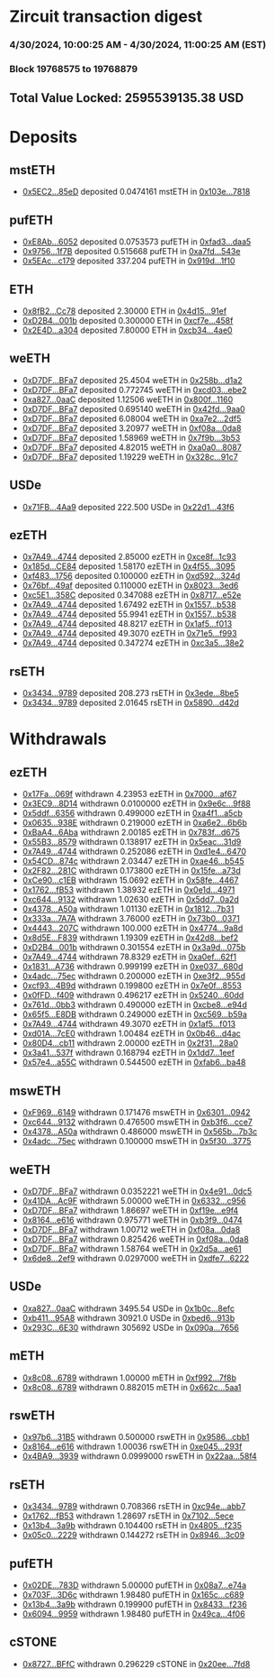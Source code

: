 # Zircuit transaction digest
### 4/30/2024, 10:00:25 AM - 4/30/2024, 11:00:25 AM (EST)
### Block 19768575 to 19768879

## Total Value Locked: 2595539135.38 USD

# Deposits
## mstETH
- [0x5EC2...85eD](https://etherscan.io/address/0x5EC2829ed670Ba8183E957f43EC5c7D9AD3b85eD) deposited 0.0474161 mstETH in [0x103e...7818](https://etherscan.io/tx/0x5EC2829ed670Ba8183E957f43EC5c7D9AD3b85eD)
## pufETH
- [0xE8Ab...6052](https://etherscan.io/address/0xE8AbFe0685d7596c78438eD0B68c709b83486052) deposited 0.0753573 pufETH in [0xfad3...daa5](https://etherscan.io/tx/0xE8AbFe0685d7596c78438eD0B68c709b83486052)
- [0x9756...1f7B](https://etherscan.io/address/0x9756fb60f5CfAc66cb03F4E7881468567dA91f7B) deposited 0.515668 pufETH in [0xa7fd...543e](https://etherscan.io/tx/0x9756fb60f5CfAc66cb03F4E7881468567dA91f7B)
- [0x5EAc...c179](https://etherscan.io/address/0x5EAc117187caC1E5654080835B086776Fe2ec179) deposited 337.204 pufETH in [0x919d...1f10](https://etherscan.io/tx/0x5EAc117187caC1E5654080835B086776Fe2ec179)
## ETH
- [0x8fB2...Cc78](https://etherscan.io/address/0x8fB20c72139B2A971Ab814503D61111349f8Cc78) deposited 2.30000 ETH in [0x4d15...91ef](https://etherscan.io/tx/0x8fB20c72139B2A971Ab814503D61111349f8Cc78)
- [0xD2B4...001b](https://etherscan.io/address/0xD2B4A6C0aDCa48f7e8494ECF10c00cdB06D3001b) deposited 0.300000 ETH in [0xcf7e...458f](https://etherscan.io/tx/0xD2B4A6C0aDCa48f7e8494ECF10c00cdB06D3001b)
- [0x2E4D...a304](https://etherscan.io/address/0x2E4DE8ec0395038065BFCeB2DF6794b0eF26a304) deposited 7.80000 ETH in [0xcb34...4ae0](https://etherscan.io/tx/0x2E4DE8ec0395038065BFCeB2DF6794b0eF26a304)
## weETH
- [0xD7DF...BFa7](https://etherscan.io/address/0xD7DF7E085214743530afF339aFC420c7c720BFa7) deposited 25.4504 weETH in [0x258b...d1a2](https://etherscan.io/tx/0xD7DF7E085214743530afF339aFC420c7c720BFa7)
- [0xD7DF...BFa7](https://etherscan.io/address/0xD7DF7E085214743530afF339aFC420c7c720BFa7) deposited 0.772745 weETH in [0xcd03...ebe2](https://etherscan.io/tx/0xD7DF7E085214743530afF339aFC420c7c720BFa7)
- [0xa827...0aaC](https://etherscan.io/address/0xa827800782036A464c4E20DD2B9ed14279c30aaC) deposited 1.12506 weETH in [0x800f...1160](https://etherscan.io/tx/0xa827800782036A464c4E20DD2B9ed14279c30aaC)
- [0xD7DF...BFa7](https://etherscan.io/address/0xD7DF7E085214743530afF339aFC420c7c720BFa7) deposited 0.695140 weETH in [0x42fd...9aa0](https://etherscan.io/tx/0xD7DF7E085214743530afF339aFC420c7c720BFa7)
- [0xD7DF...BFa7](https://etherscan.io/address/0xD7DF7E085214743530afF339aFC420c7c720BFa7) deposited 6.08004 weETH in [0xa7e2...2df5](https://etherscan.io/tx/0xD7DF7E085214743530afF339aFC420c7c720BFa7)
- [0xD7DF...BFa7](https://etherscan.io/address/0xD7DF7E085214743530afF339aFC420c7c720BFa7) deposited 3.20977 weETH in [0xf08a...0da8](https://etherscan.io/tx/0xD7DF7E085214743530afF339aFC420c7c720BFa7)
- [0xD7DF...BFa7](https://etherscan.io/address/0xD7DF7E085214743530afF339aFC420c7c720BFa7) deposited 1.58969 weETH in [0x7f9b...3b53](https://etherscan.io/tx/0xD7DF7E085214743530afF339aFC420c7c720BFa7)
- [0xD7DF...BFa7](https://etherscan.io/address/0xD7DF7E085214743530afF339aFC420c7c720BFa7) deposited 4.82015 weETH in [0xa0a0...8087](https://etherscan.io/tx/0xD7DF7E085214743530afF339aFC420c7c720BFa7)
- [0xD7DF...BFa7](https://etherscan.io/address/0xD7DF7E085214743530afF339aFC420c7c720BFa7) deposited 1.19229 weETH in [0x328c...91c7](https://etherscan.io/tx/0xD7DF7E085214743530afF339aFC420c7c720BFa7)
## USDe
- [0x71FB...4Aa9](https://etherscan.io/address/0x71FB5C6bd1766998FA304dc11876e19dc6A54Aa9) deposited 222.500 USDe in [0x22d1...43f6](https://etherscan.io/tx/0x71FB5C6bd1766998FA304dc11876e19dc6A54Aa9)
## ezETH
- [0x7A49...4744](https://etherscan.io/address/0x7A493Be5c2ce014cD049Bf178a1ac0Db1B434744) deposited 2.85000 ezETH in [0xce8f...1c93](https://etherscan.io/tx/0x7A493Be5c2ce014cD049Bf178a1ac0Db1B434744)
- [0x185d...CE84](https://etherscan.io/address/0x185df3839a57Dbdd02F66Dd10B54DBdD66c4CE84) deposited 1.58170 ezETH in [0x4f55...3095](https://etherscan.io/tx/0x185df3839a57Dbdd02F66Dd10B54DBdD66c4CE84)
- [0xf483...1756](https://etherscan.io/address/0xf48371A45ec8bCc4AF916DE23F5E9B4BDa5b1756) deposited 0.100000 ezETH in [0xd592...324d](https://etherscan.io/tx/0xf48371A45ec8bCc4AF916DE23F5E9B4BDa5b1756)
- [0x76bf...49af](https://etherscan.io/address/0x76bfd19e22726ee8cF59e380CbcAA3f05a6349af) deposited 0.110000 ezETH in [0x8023...3ed6](https://etherscan.io/tx/0x76bfd19e22726ee8cF59e380CbcAA3f05a6349af)
- [0xc5E1...358C](https://etherscan.io/address/0xc5E15136A0889bf543D42F5203fb38c95D86358C) deposited 0.347088 ezETH in [0x8717...e52e](https://etherscan.io/tx/0xc5E15136A0889bf543D42F5203fb38c95D86358C)
- [0x7A49...4744](https://etherscan.io/address/0x7A493Be5c2ce014cD049Bf178a1ac0Db1B434744) deposited 1.67492 ezETH in [0x1557...b538](https://etherscan.io/tx/0x7A493Be5c2ce014cD049Bf178a1ac0Db1B434744)
- [0x7A49...4744](https://etherscan.io/address/0x7A493Be5c2ce014cD049Bf178a1ac0Db1B434744) deposited 55.9941 ezETH in [0x1557...b538](https://etherscan.io/tx/0x7A493Be5c2ce014cD049Bf178a1ac0Db1B434744)
- [0x7A49...4744](https://etherscan.io/address/0x7A493Be5c2ce014cD049Bf178a1ac0Db1B434744) deposited 48.8217 ezETH in [0x1af5...f013](https://etherscan.io/tx/0x7A493Be5c2ce014cD049Bf178a1ac0Db1B434744)
- [0x7A49...4744](https://etherscan.io/address/0x7A493Be5c2ce014cD049Bf178a1ac0Db1B434744) deposited 49.3070 ezETH in [0x71e5...f993](https://etherscan.io/tx/0x7A493Be5c2ce014cD049Bf178a1ac0Db1B434744)
- [0x7A49...4744](https://etherscan.io/address/0x7A493Be5c2ce014cD049Bf178a1ac0Db1B434744) deposited 0.347274 ezETH in [0xc3a5...38e2](https://etherscan.io/tx/0x7A493Be5c2ce014cD049Bf178a1ac0Db1B434744)
## rsETH
- [0x3434...9789](https://etherscan.io/address/0x34349c5569e7B846c3558961552D2202760A9789) deposited 208.273 rsETH in [0x3ede...8be5](https://etherscan.io/tx/0x34349c5569e7B846c3558961552D2202760A9789)
- [0x3434...9789](https://etherscan.io/address/0x34349c5569e7B846c3558961552D2202760A9789) deposited 2.01645 rsETH in [0x5890...d42d](https://etherscan.io/tx/0x34349c5569e7B846c3558961552D2202760A9789)
# Withdrawals
## ezETH
- [0x17Fa...069f](https://etherscan.io/address/0x17Fa0526477f842c4F74Ac46eaf3Abe08ecA069f) withdrawn 4.23953 ezETH in [0x7000...af67](https://etherscan.io/tx/0x17Fa0526477f842c4F74Ac46eaf3Abe08ecA069f)
- [0x3EC9...8D14](https://etherscan.io/address/0x3EC98ae563A137ec44d3bbd4278CC260A74A8D14) withdrawn 0.0100000 ezETH in [0x9e6c...9f88](https://etherscan.io/tx/0x3EC98ae563A137ec44d3bbd4278CC260A74A8D14)
- [0x5ddf...6356](https://etherscan.io/address/0x5ddfeDde66467C5807e62c67525dD29D247c6356) withdrawn 0.499000 ezETH in [0xa4f1...a5cb](https://etherscan.io/tx/0x5ddfeDde66467C5807e62c67525dD29D247c6356)
- [0x0635...938E](https://etherscan.io/address/0x06356161D71822760e17d2E7F43faC93c617938E) withdrawn 0.219000 ezETH in [0xa6e2...6b6b](https://etherscan.io/tx/0x06356161D71822760e17d2E7F43faC93c617938E)
- [0xBaA4...6Aba](https://etherscan.io/address/0xBaA484C3Bef1c0E6E9505318e3119725e08b6Aba) withdrawn 2.00185 ezETH in [0x783f...d675](https://etherscan.io/tx/0xBaA484C3Bef1c0E6E9505318e3119725e08b6Aba)
- [0x55B3...8579](https://etherscan.io/address/0x55B3658ffdD2797692E2d7bc8bF5252a07868579) withdrawn 0.138917 ezETH in [0x5eac...31d9](https://etherscan.io/tx/0x55B3658ffdD2797692E2d7bc8bF5252a07868579)
- [0x7A49...4744](https://etherscan.io/address/0x7A493Be5c2ce014cD049Bf178a1ac0Db1B434744) withdrawn 0.252086 ezETH in [0xd1e4...6470](https://etherscan.io/tx/0x7A493Be5c2ce014cD049Bf178a1ac0Db1B434744)
- [0x54CD...874c](https://etherscan.io/address/0x54CDa96E02f6c79Ab8FAf9dED06891fcE4a8874c) withdrawn 2.03447 ezETH in [0xae46...b545](https://etherscan.io/tx/0x54CDa96E02f6c79Ab8FAf9dED06891fcE4a8874c)
- [0x2F82...281C](https://etherscan.io/address/0x2F827cbf21bDcC9eB352A1E03Db6854f9289281C) withdrawn 0.173800 ezETH in [0x15fe...a73d](https://etherscan.io/tx/0x2F827cbf21bDcC9eB352A1E03Db6854f9289281C)
- [0xCe90...c1EB](https://etherscan.io/address/0xCe90705720bF7efC955B5093c779059eA33Bc1EB) withdrawn 15.0692 ezETH in [0x58fe...4467](https://etherscan.io/tx/0xCe90705720bF7efC955B5093c779059eA33Bc1EB)
- [0x1762...fB53](https://etherscan.io/address/0x176205A706A38eEd0daBe5e2AbF562813F12fB53) withdrawn 1.38932 ezETH in [0x0e1d...4971](https://etherscan.io/tx/0x176205A706A38eEd0daBe5e2AbF562813F12fB53)
- [0xc644...9132](https://etherscan.io/address/0xc6445bc0D5F178D8a08664b6b813792E92629132) withdrawn 1.02630 ezETH in [0x5dd7...0a2d](https://etherscan.io/tx/0xc6445bc0D5F178D8a08664b6b813792E92629132)
- [0x4378...A50a](https://etherscan.io/address/0x4378EA8Ab36a309Ee2FbbA9de6f5Ff5E27c6A50a) withdrawn 1.01130 ezETH in [0x1812...7b31](https://etherscan.io/tx/0x4378EA8Ab36a309Ee2FbbA9de6f5Ff5E27c6A50a)
- [0x333a...7A7A](https://etherscan.io/address/0x333a3CaBD01b819d7651A162E9D65983F8377A7A) withdrawn 3.76000 ezETH in [0x73b0...0371](https://etherscan.io/tx/0x333a3CaBD01b819d7651A162E9D65983F8377A7A)
- [0x4443...207C](https://etherscan.io/address/0x4443f4BAd92Fa04Ec3FA4A1934A9BED5B18B207C) withdrawn 100.000 ezETH in [0x4774...9a8d](https://etherscan.io/tx/0x4443f4BAd92Fa04Ec3FA4A1934A9BED5B18B207C)
- [0x8d5E...F839](https://etherscan.io/address/0x8d5EDCAAA10C9f8bafD8a109b170D1732A5DF839) withdrawn 1.19309 ezETH in [0x42d8...bef2](https://etherscan.io/tx/0x8d5EDCAAA10C9f8bafD8a109b170D1732A5DF839)
- [0xD2B4...001b](https://etherscan.io/address/0xD2B4A6C0aDCa48f7e8494ECF10c00cdB06D3001b) withdrawn 0.301554 ezETH in [0x3a9d...075b](https://etherscan.io/tx/0xD2B4A6C0aDCa48f7e8494ECF10c00cdB06D3001b)
- [0x7A49...4744](https://etherscan.io/address/0x7A493Be5c2ce014cD049Bf178a1ac0Db1B434744) withdrawn 78.8329 ezETH in [0xa0ef...62f1](https://etherscan.io/tx/0x7A493Be5c2ce014cD049Bf178a1ac0Db1B434744)
- [0x1831...A736](https://etherscan.io/address/0x1831570E2145CE1048EB566EDb9612eC867AA736) withdrawn 0.999199 ezETH in [0xe037...680d](https://etherscan.io/tx/0x1831570E2145CE1048EB566EDb9612eC867AA736)
- [0x4adc...75ec](https://etherscan.io/address/0x4adc2c01991F4E69b5b2aB67330933A51CE475ec) withdrawn 0.200000 ezETH in [0xe3f2...955d](https://etherscan.io/tx/0x4adc2c01991F4E69b5b2aB67330933A51CE475ec)
- [0xcf93...4B9d](https://etherscan.io/address/0xcf93dCAA463E4B19d05bBbD699496B5feF6D4B9d) withdrawn 0.199800 ezETH in [0x7e0f...8553](https://etherscan.io/tx/0xcf93dCAA463E4B19d05bBbD699496B5feF6D4B9d)
- [0x0fFD...f409](https://etherscan.io/address/0x0fFD11E894157E8a1AFe1b28186eC1F22702f409) withdrawn 0.496217 ezETH in [0x5240...60dd](https://etherscan.io/tx/0x0fFD11E894157E8a1AFe1b28186eC1F22702f409)
- [0x761d...0bb3](https://etherscan.io/address/0x761d056e5170Cb4187B1a70ac10Bb2Ed7Edf0bb3) withdrawn 0.490000 ezETH in [0xcbe8...e94d](https://etherscan.io/tx/0x761d056e5170Cb4187B1a70ac10Bb2Ed7Edf0bb3)
- [0x65f5...E8DB](https://etherscan.io/address/0x65f5BbdA59FE7567FBCdC79256b91d322C75E8DB) withdrawn 0.249000 ezETH in [0xc569...b59a](https://etherscan.io/tx/0x65f5BbdA59FE7567FBCdC79256b91d322C75E8DB)
- [0x7A49...4744](https://etherscan.io/address/0x7A493Be5c2ce014cD049Bf178a1ac0Db1B434744) withdrawn 49.3070 ezETH in [0x1af5...f013](https://etherscan.io/tx/0x7A493Be5c2ce014cD049Bf178a1ac0Db1B434744)
- [0xd01A...7cE0](https://etherscan.io/address/0xd01AFF101D3EdDD0528B0a11B245C442EB257cE0) withdrawn 1.00484 ezETH in [0x0b46...d4ac](https://etherscan.io/tx/0xd01AFF101D3EdDD0528B0a11B245C442EB257cE0)
- [0x80D4...cb11](https://etherscan.io/address/0x80D45Be2Da6ba6e176c34DfA41c94C3dE339cb11) withdrawn 2.00000 ezETH in [0x2f31...28a0](https://etherscan.io/tx/0x80D45Be2Da6ba6e176c34DfA41c94C3dE339cb11)
- [0x3a41...537f](https://etherscan.io/address/0x3a41491b6045a3889e2232c38051b490211f537f) withdrawn 0.168794 ezETH in [0x1dd7...1eef](https://etherscan.io/tx/0x3a41491b6045a3889e2232c38051b490211f537f)
- [0x57e4...a55C](https://etherscan.io/address/0x57e48340322c651Cfb7A5e4879Fdf824af71a55C) withdrawn 0.544500 ezETH in [0xfab6...ba48](https://etherscan.io/tx/0x57e48340322c651Cfb7A5e4879Fdf824af71a55C)
## mswETH
- [0xF969...6149](https://etherscan.io/address/0xF9699c81e1F99f736E6874Ed79e9813Cc5056149) withdrawn 0.171476 mswETH in [0x6301...0942](https://etherscan.io/tx/0xF9699c81e1F99f736E6874Ed79e9813Cc5056149)
- [0xc644...9132](https://etherscan.io/address/0xc6445bc0D5F178D8a08664b6b813792E92629132) withdrawn 0.476500 mswETH in [0xb3f6...cce7](https://etherscan.io/tx/0xc6445bc0D5F178D8a08664b6b813792E92629132)
- [0x4378...A50a](https://etherscan.io/address/0x4378EA8Ab36a309Ee2FbbA9de6f5Ff5E27c6A50a) withdrawn 0.486000 mswETH in [0x565b...7b3c](https://etherscan.io/tx/0x4378EA8Ab36a309Ee2FbbA9de6f5Ff5E27c6A50a)
- [0x4adc...75ec](https://etherscan.io/address/0x4adc2c01991F4E69b5b2aB67330933A51CE475ec) withdrawn 0.100000 mswETH in [0x5f30...3775](https://etherscan.io/tx/0x4adc2c01991F4E69b5b2aB67330933A51CE475ec)
## weETH
- [0xD7DF...BFa7](https://etherscan.io/address/0xD7DF7E085214743530afF339aFC420c7c720BFa7) withdrawn 0.0352221 weETH in [0x4e91...0dc5](https://etherscan.io/tx/0xD7DF7E085214743530afF339aFC420c7c720BFa7)
- [0x41DA...Ac9F](https://etherscan.io/address/0x41DAEbF2B43817895429244024CaEb7Fa0bcAc9F) withdrawn 5.00000 weETH in [0x6332...c956](https://etherscan.io/tx/0x41DAEbF2B43817895429244024CaEb7Fa0bcAc9F)
- [0xD7DF...BFa7](https://etherscan.io/address/0xD7DF7E085214743530afF339aFC420c7c720BFa7) withdrawn 1.86697 weETH in [0xf19e...e9f4](https://etherscan.io/tx/0xD7DF7E085214743530afF339aFC420c7c720BFa7)
- [0x8164...e616](https://etherscan.io/address/0x816407Af2c27bd228a58E8c97f29d79cEc47e616) withdrawn 0.975771 weETH in [0xb3f9...0474](https://etherscan.io/tx/0x816407Af2c27bd228a58E8c97f29d79cEc47e616)
- [0xD7DF...BFa7](https://etherscan.io/address/0xD7DF7E085214743530afF339aFC420c7c720BFa7) withdrawn 1.00712 weETH in [0xf08a...0da8](https://etherscan.io/tx/0xD7DF7E085214743530afF339aFC420c7c720BFa7)
- [0xD7DF...BFa7](https://etherscan.io/address/0xD7DF7E085214743530afF339aFC420c7c720BFa7) withdrawn 0.825426 weETH in [0xf08a...0da8](https://etherscan.io/tx/0xD7DF7E085214743530afF339aFC420c7c720BFa7)
- [0xD7DF...BFa7](https://etherscan.io/address/0xD7DF7E085214743530afF339aFC420c7c720BFa7) withdrawn 1.58764 weETH in [0x2d5a...ae61](https://etherscan.io/tx/0xD7DF7E085214743530afF339aFC420c7c720BFa7)
- [0x6de8...2ef9](https://etherscan.io/address/0x6de8bdD19Cd76b89Ea2EB1ab6d9b245433652ef9) withdrawn 0.0297000 weETH in [0xdfe7...6222](https://etherscan.io/tx/0x6de8bdD19Cd76b89Ea2EB1ab6d9b245433652ef9)
## USDe
- [0xa827...0aaC](https://etherscan.io/address/0xa827800782036A464c4E20DD2B9ed14279c30aaC) withdrawn 3495.54 USDe in [0x1b0c...8efc](https://etherscan.io/tx/0xa827800782036A464c4E20DD2B9ed14279c30aaC)
- [0xb411...95A8](https://etherscan.io/address/0xb411e60e10d597d52Df85c752F05e077675795A8) withdrawn 30921.0 USDe in [0xbed6...913b](https://etherscan.io/tx/0xb411e60e10d597d52Df85c752F05e077675795A8)
- [0x293C...6E30](https://etherscan.io/address/0x293C6937D8D82e05B01335F7B33FBA0c8e256E30) withdrawn 305692 USDe in [0x090a...7656](https://etherscan.io/tx/0x293C6937D8D82e05B01335F7B33FBA0c8e256E30)
## mETH
- [0x8c08...6789](https://etherscan.io/address/0x8c08BA3c775C125Bb2afa46e0e43698F216B6789) withdrawn 1.00000 mETH in [0xf992...7f8b](https://etherscan.io/tx/0x8c08BA3c775C125Bb2afa46e0e43698F216B6789)
- [0x8c08...6789](https://etherscan.io/address/0x8c08BA3c775C125Bb2afa46e0e43698F216B6789) withdrawn 0.882015 mETH in [0x662c...5aa1](https://etherscan.io/tx/0x8c08BA3c775C125Bb2afa46e0e43698F216B6789)
## rswETH
- [0x97b6...31B5](https://etherscan.io/address/0x97b60488997482C29748d6f4EdC8665AF4A131B5) withdrawn 0.500000 rswETH in [0x9586...cbb1](https://etherscan.io/tx/0x97b60488997482C29748d6f4EdC8665AF4A131B5)
- [0x8164...e616](https://etherscan.io/address/0x816407Af2c27bd228a58E8c97f29d79cEc47e616) withdrawn 1.00036 rswETH in [0xe045...293f](https://etherscan.io/tx/0x816407Af2c27bd228a58E8c97f29d79cEc47e616)
- [0x4BA9...3939](https://etherscan.io/address/0x4BA99aE1B2f417E00ad9cC474BAb44E3C59c3939) withdrawn 0.0999000 rswETH in [0x22aa...58f4](https://etherscan.io/tx/0x4BA99aE1B2f417E00ad9cC474BAb44E3C59c3939)
## rsETH
- [0x3434...9789](https://etherscan.io/address/0x34349c5569e7B846c3558961552D2202760A9789) withdrawn 0.708366 rsETH in [0xc94e...abb7](https://etherscan.io/tx/0x34349c5569e7B846c3558961552D2202760A9789)
- [0x1762...fB53](https://etherscan.io/address/0x176205A706A38eEd0daBe5e2AbF562813F12fB53) withdrawn 1.28697 rsETH in [0x7102...5ece](https://etherscan.io/tx/0x176205A706A38eEd0daBe5e2AbF562813F12fB53)
- [0x13b4...3a9b](https://etherscan.io/address/0x13b4FFd03e9093465C9dfed09227b6232a823a9b) withdrawn 0.104400 rsETH in [0x4805...f235](https://etherscan.io/tx/0x13b4FFd03e9093465C9dfed09227b6232a823a9b)
- [0x05c0...2229](https://etherscan.io/address/0x05c0BF8D8cE7589D0B227A2178D1fa839c772229) withdrawn 0.144272 rsETH in [0x8946...3c09](https://etherscan.io/tx/0x05c0BF8D8cE7589D0B227A2178D1fa839c772229)
## pufETH
- [0x02DE...783D](https://etherscan.io/address/0x02DEAe155a19802c51d6b426B01dbd7Dcb47783D) withdrawn 5.00000 pufETH in [0x08a7...e74a](https://etherscan.io/tx/0x02DEAe155a19802c51d6b426B01dbd7Dcb47783D)
- [0x703F...3D6c](https://etherscan.io/address/0x703F752Ab9d14e52a6cFFAC43D07d8E701263D6c) withdrawn 1.98480 pufETH in [0x165c...c689](https://etherscan.io/tx/0x703F752Ab9d14e52a6cFFAC43D07d8E701263D6c)
- [0x13b4...3a9b](https://etherscan.io/address/0x13b4FFd03e9093465C9dfed09227b6232a823a9b) withdrawn 0.199900 pufETH in [0x8433...f236](https://etherscan.io/tx/0x13b4FFd03e9093465C9dfed09227b6232a823a9b)
- [0x6094...9959](https://etherscan.io/address/0x60945769171b20E8846986A41E34490c44a99959) withdrawn 1.98480 pufETH in [0x49ca...4f06](https://etherscan.io/tx/0x60945769171b20E8846986A41E34490c44a99959)
## cSTONE
- [0x8727...BFfC](https://etherscan.io/address/0x8727F61AeFeB246d9F9083737c4C75A5D4AcBFfC) withdrawn 0.296229 cSTONE in [0x20ee...7fd8](https://etherscan.io/tx/0x8727F61AeFeB246d9F9083737c4C75A5D4AcBFfC)
